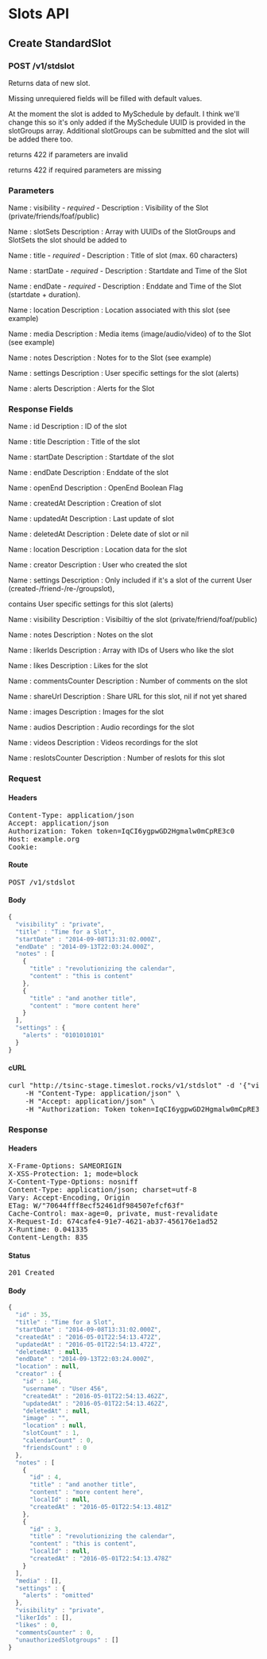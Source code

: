 # Slots API

## Create StandardSlot

### POST /v1/stdslot

Returns data of new slot.

Missing unrequiered fields will be filled with default values.

At the moment the slot is added to MySchedule by default. I think we&#39;ll change this so it&#39;s only added if the MySchedule UUID is provided in the slotGroups array. Additional slotGroups can be submitted and the slot will be added there too.

returns 422 if parameters are invalid

returns 422 if required parameters are missing

### Parameters

Name : visibility *- required -*
Description : Visibility of the Slot (private/friends/foaf/public)

Name : slotSets
Description : Array with UUIDs of the SlotGroups and SlotSets the slot should be added to

Name : title *- required -*
Description : Title of slot (max. 60 characters)

Name : startDate *- required -*
Description : Startdate and Time of the Slot

Name : endDate *- required -*
Description : Enddate and Time of the Slot (startdate + duration).

Name : location
Description : Location associated with this slot (see example)

Name : media
Description : Media items (image/audio/video) of to the Slot (see example)

Name : notes
Description : Notes for to the Slot (see example)

Name : settings
Description : User specific settings for the slot (alerts)

Name : alerts
Description : Alerts for the Slot


### Response Fields

Name : id
Description : ID of the slot

Name : title
Description : Title of the slot

Name : startDate
Description : Startdate of the slot

Name : endDate
Description : Enddate of the slot

Name : openEnd
Description : OpenEnd Boolean Flag

Name : createdAt
Description : Creation of slot

Name : updatedAt
Description : Last update of slot

Name : deletedAt
Description : Delete date of slot or nil

Name : location
Description : Location data for the slot

Name : creator
Description : User who created the slot

Name : settings
Description : Only included if it&#39;s a slot of the current User (created-/friend-/re-/groupslot),

contains User specific settings for this slot (alerts)

Name : visibility
Description : Visibiltiy of the slot (private/friend/foaf/public)

Name : notes
Description : Notes on the slot

Name : likerIds
Description : Array with IDs of Users who like the slot

Name : likes
Description : Likes for the slot

Name : commentsCounter
Description : Number of comments on the slot

Name : shareUrl
Description : Share URL for this slot, nil if not yet shared

Name : images
Description : Images for the slot

Name : audios
Description : Audio recordings for the slot

Name : videos
Description : Videos recordings for the slot

Name : reslotsCounter
Description : Number of reslots for this slot

### Request

#### Headers

<pre>Content-Type: application/json
Accept: application/json
Authorization: Token token=IqCI6ygpwGD2Hgmalw0mCpRE3c0
Host: example.org
Cookie: </pre>

#### Route

<pre>POST /v1/stdslot</pre>

#### Body
```javascript
{
  "visibility" : "private",
  "title" : "Time for a Slot",
  "startDate" : "2014-09-08T13:31:02.000Z",
  "endDate" : "2014-09-13T22:03:24.000Z",
  "notes" : [
    {
      "title" : "revolutionizing the calendar",
      "content" : "this is content"
    },
    {
      "title" : "and another title",
      "content" : "more content here"
    }
  ],
  "settings" : {
    "alerts" : "0101010101"
  }
}
```


#### cURL

<pre class="request">curl &quot;http://tsinc-stage.timeslot.rocks/v1/stdslot&quot; -d &#39;{&quot;visibility&quot;:&quot;private&quot;,&quot;title&quot;:&quot;Time for a Slot&quot;,&quot;startDate&quot;:&quot;2014-09-08T13:31:02.000Z&quot;,&quot;endDate&quot;:&quot;2014-09-13T22:03:24.000Z&quot;,&quot;notes&quot;:[{&quot;title&quot;:&quot;revolutionizing the calendar&quot;,&quot;content&quot;:&quot;this is content&quot;},{&quot;title&quot;:&quot;and another title&quot;,&quot;content&quot;:&quot;more content here&quot;}],&quot;settings&quot;:{&quot;alerts&quot;:&quot;0101010101&quot;}}&#39; -X POST \
	-H &quot;Content-Type: application/json&quot; \
	-H &quot;Accept: application/json&quot; \
	-H &quot;Authorization: Token token=IqCI6ygpwGD2Hgmalw0mCpRE3c0&quot;</pre>

### Response

#### Headers

<pre>X-Frame-Options: SAMEORIGIN
X-XSS-Protection: 1; mode=block
X-Content-Type-Options: nosniff
Content-Type: application/json; charset=utf-8
Vary: Accept-Encoding, Origin
ETag: W/&quot;70644fff8ecf52461df984507efcf63f&quot;
Cache-Control: max-age=0, private, must-revalidate
X-Request-Id: 674cafe4-91e7-4621-ab37-456176e1ad52
X-Runtime: 0.041335
Content-Length: 835</pre>

#### Status

<pre>201 Created</pre>

#### Body

```javascript
{
  "id" : 35,
  "title" : "Time for a Slot",
  "startDate" : "2014-09-08T13:31:02.000Z",
  "createdAt" : "2016-05-01T22:54:13.472Z",
  "updatedAt" : "2016-05-01T22:54:13.472Z",
  "deletedAt" : null,
  "endDate" : "2014-09-13T22:03:24.000Z",
  "location" : null,
  "creator" : {
    "id" : 146,
    "username" : "User 456",
    "createdAt" : "2016-05-01T22:54:13.462Z",
    "updatedAt" : "2016-05-01T22:54:13.462Z",
    "deletedAt" : null,
    "image" : "",
    "location" : null,
    "slotCount" : 1,
    "calendarCount" : 0,
    "friendsCount" : 0
  },
  "notes" : [
    {
      "id" : 4,
      "title" : "and another title",
      "content" : "more content here",
      "localId" : null,
      "createdAt" : "2016-05-01T22:54:13.481Z"
    },
    {
      "id" : 3,
      "title" : "revolutionizing the calendar",
      "content" : "this is content",
      "localId" : null,
      "createdAt" : "2016-05-01T22:54:13.478Z"
    }
  ],
  "media" : [],
  "settings" : {
    "alerts" : "omitted"
  },
  "visibility" : "private",
  "likerIds" : [],
  "likes" : 0,
  "commentsCounter" : 0,
  "unauthorizedSlotgroups" : []
}
```
